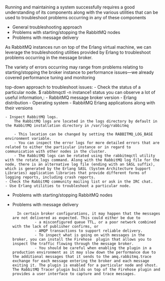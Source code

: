 Running and maintaining a system successfully requires a good understanding of its components along with the various utilities that can be used to troubleshoot problems occurring in any of these components


- General troubleshooting approach
- Problems with starting/stopping the RabbitMQ nodes
- Problems with message delivery


As RabbitMQ instances run on top of the Erlang virtual machine, we can leverage the troubleshooting utilities provided by Erlang to troubleshoot problems occurring in the message broker. 

The variety of errors occurring may range from problems relating to starting/stopping the broker instance to performance issues—we already covered performance tuning and monitoring 
 
 top-down approach to troubleshoot issues:
    - Check the status of a particular node.
            $ rabbitmqctl  -n instance1 status
             you can observe a lot of useful information,:
                - RabbitMQ message broker version
                - Erlang distribution
                - Operating system
                - RabbitMQ Erlang applications along with their versions

    - Inspect RabbitMQ logs.
        The RabbitMQ logs are located in the logs directory by default in the RabbitMQ installation directory in /var/log/rabbitmq

        - This location can be changed by setting the RABBITMQ_LOG_BASE environment variable. 
        - You can inspect the error logs for more detailed errors that are related to either the particular instance or in regard to communication with other nodes in the cluster. 
        - The RabbitMQ logs can be rotated using the rabbitmqctl utility with the rotate_logs command. Along with the RabbitMQ log file for the node, there is an alternative log file (ending with an SASL suffix), which is generated by the Erlang SASL (System Architecture Support Libraries) application libraries that provide different forms of logging reports, including crash reports.
    - Check the RabbitMQ community mailing list or ask in the IRC chat.
    - Use Erlang utilities to troubleshoot a particular node.


- Problems with starting/stopping RabbitMQ nodes
- Problems with message delivery

        In certain broker configurations, it may happen that the messages are not delivered as expected. This could either be due to 
                - a misconfigured queue TTL, or a poor network combined with the lack of publisher confirms, or 
                - AMQP transactions to support reliable delivery. 
                - To inspect what is going on with messages in the broker, you can install the Firehose  plugin that allows you to inspect the traffic flowing through the message broker. 
                - You should be careful when enabling the plugin in a production environment as it may slow down the performance due to the additional messages that it sends to the amq.rabbitmq.trace exchange for each message entering the broker and each message exiting it. The plugin is enabled for a particular node and vhost. The RabbitMQ Tracer plugin builds on top of the Firehose plugin and provides a user interface to capture and trace messages.
